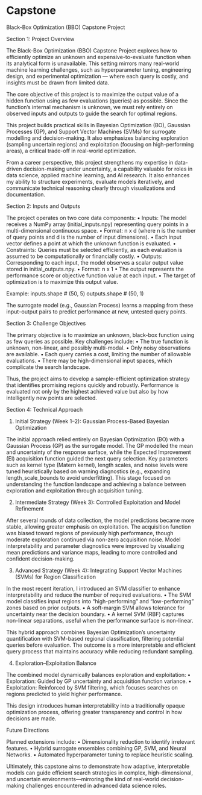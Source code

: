# Capstone
Black-Box Optimization (BBO) Capstone Project

Section 1: Project Overview

The Black-Box Optimization (BBO) Capstone Project explores how to efficiently optimize an unknown and expensive-to-evaluate function when its analytical form is unavailable. This setting mirrors many real-world machine learning challenges, such as hyperparameter tuning, engineering design, and experimental optimization — where each query is costly, and insights must be drawn from limited data.

The core objective of this project is to maximize the output value of a hidden function using as few evaluations (queries) as possible. Since the function’s internal mechanism is unknown, we must rely entirely on observed inputs and outputs to guide the search for optimal regions.

This project builds practical skills in Bayesian Optimization (BO), Gaussian Processes (GP), and Support Vector Machines (SVMs) for surrogate modelling and decision-making. It also emphasizes balancing exploration (sampling uncertain regions) and exploitation (focusing on high-performing areas), a critical trade-off in real-world optimization.

From a career perspective, this project strengthens my expertise in data-driven decision-making under uncertainty, a capability valuable for roles in data science, applied machine learning, and AI research. It also enhances my ability to structure experiments, evaluate models iteratively, and communicate technical reasoning clearly through visualizations and documentation.

Section 2: Inputs and Outputs

The project operates on two core data components:
	•	Inputs: The model receives a NumPy array (initial_inputs.npy) representing query points in a multi-dimensional continuous space.
	•	Format: n x d (where n is the number of query points and d is the number of input dimensions).
	•	Each input vector defines a point at which the unknown function is evaluated.
	•	Constraints: Queries must be selected efficiently, as each evaluation is assumed to be computationally or financially costly.
	•	Outputs: Corresponding to each input, the model observes a scalar output value stored in initial_outputs.npy.
	•	Format: n x 1
	•	The output represents the performance score or objective function value at each input.
	•	The target of optimization is to maximize this output value.

Example: 
inputs.shape   # (50, 5)
outputs.shape  # (50, 1)

The surrogate model (e.g., Gaussian Process) learns a mapping from these input–output pairs to predict performance at new, untested query points.

Section 3: Challenge Objectives

The primary objective is to maximize an unknown, black-box function using as few queries as possible.
Key challenges include:
	•	The true function is unknown, non-linear, and possibly multi-modal.
	•	Only noisy observations are available.
	•	Each query carries a cost, limiting the number of allowable evaluations.
	•	There may be high-dimensional input spaces, which complicate the search landscape.

Thus, the project aims to develop a sample-efficient optimization strategy that identifies promising regions quickly and robustly. Performance is evaluated not only by the highest achieved value but also by how intelligently new points are selected.

Section 4: Technical Approach

1. Initial Strategy (Week 1–2): Gaussian Process-Based Bayesian Optimization

The initial approach relied entirely on Bayesian Optimization (BO) with a Gaussian Process (GP) as the surrogate model. The GP modelled the mean and uncertainty of the response surface, while the Expected Improvement (EI) acquisition function guided the next query selection.
Key parameters such as kernel type (Matern kernel), length scales, and noise levels were tuned heuristically based on warning diagnostics (e.g., expanding length_scale_bounds to avoid underfitting).
This stage focused on understanding the function landscape and achieving a balance between exploration and exploitation through acquisition tuning.

2. Intermediate Strategy (Week 3): Controlled Exploitation and Model Refinement

After several rounds of data collection, the model predictions became more stable, allowing greater emphasis on exploitation. The acquisition function was biased toward regions of previously high performance, though moderate exploration continued via non-zero acquisition noise.
Model interpretability and parameter diagnostics were improved by visualizing mean predictions and variance maps, leading to more controlled and confident decision-making.

3. Advanced Strategy (Week 4): Integrating Support Vector Machines (SVMs) for Region Classification

In the most recent iteration, I introduced an SVM classifier to enhance interpretability and reduce the number of required evaluations.
	•	The SVM model classifies input regions into “high-performing” and “low-performing” zones based on prior outputs.
	•	A soft-margin SVM allows tolerance for uncertainty near the decision boundary.
	•	A kernel SVM (RBF) captures non-linear separations, useful when the performance surface is non-linear.

This hybrid approach combines Bayesian Optimization’s uncertainty quantification with SVM-based regional classification, filtering potential queries before evaluation. The outcome is a more interpretable and efficient query process that maintains accuracy while reducing redundant sampling.

4. Exploration–Exploitation Balance

The combined model dynamically balances exploration and exploitation:
	•	Exploration: Guided by GP uncertainty and acquisition function variance.
	•	Exploitation: Reinforced by SVM filtering, which focuses searches on regions predicted to yield higher performance.

This design introduces human interpretability into a traditionally opaque optimization process, offering greater transparency and control in how decisions are made.

Future Directions

Planned extensions include:
	•	Dimensionality reduction to identify irrelevant features.
	•	Hybrid surrogate ensembles combining GP, SVM, and Neural Networks.
	•	Automated hyperparameter tuning to replace heuristic scaling.

Ultimately, this capstone aims to demonstrate how adaptive, interpretable models can guide efficient search strategies in complex, high-dimensional, and uncertain environments—mirroring the kind of real-world decision-making challenges encountered in advanced data science roles.
